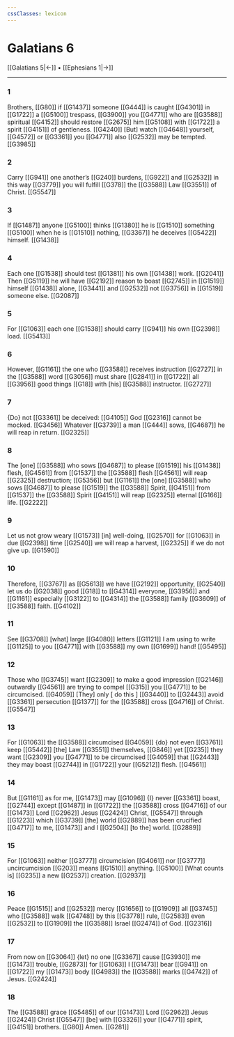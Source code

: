 ```yaml
---
cssClasses: lexicon
---
```


# Galatians 6

[[Galatians 5|←]] • [[Ephesians 1|→]]

---

### 1
Brothers, [[G80]] if [[G1437]] someone [[G444]] is caught [[G4301]] in [[G1722]] a [[G5100]] trespass, [[G3900]] you [[G4771]] who are [[G3588]] spiritual [[G4152]] should restore [[G2675]] him [[G5108]] with [[G1722]] a spirit [[G4151]] of gentleness. [[G4240]] [But] watch [[G4648]] yourself, [[G4572]] or [[G3361]] you [[G4771]] also [[G2532]] may be tempted. [[G3985]]

### 2
Carry [[G941]] one another’s [[G240]] burdens, [[G922]] and [[G2532]] in this way [[G3779]] you will fulfill [[G378]] the [[G3588]] Law [[G3551]] of Christ. [[G5547]]

### 3
If [[G1487]] anyone [[G5100]] thinks [[G1380]] he is [[G1510]] something [[G5100]] when he is [[G1510]] nothing, [[G3367]] he deceives [[G5422]] himself. [[G1438]]

### 4
Each one [[G1538]] should test [[G1381]] his own [[G1438]] work. [[G2041]] Then [[G5119]] he will have [[G2192]] reason to boast [[G2745]] in [[G1519]] himself [[G1438]] alone, [[G3441]] and [[G2532]] not [[G3756]] in [[G1519]] someone else. [[G2087]]

### 5
For [[G1063]] each one [[G1538]] should carry [[G941]] his own [[G2398]] load. [[G5413]]

### 6
However, [[G1161]] the one who [[G3588]] receives instruction [[G2727]] in the [[G3588]] word [[G3056]] must share [[G2841]] in [[G1722]] all [[G3956]] good things [[G18]] with [his] [[G3588]] instructor. [[G2727]]

### 7
{Do} not [[G3361]] be deceived: [[G4105]] God [[G2316]] cannot be mocked. [[G3456]] Whatever [[G3739]] a man [[G444]] sows, [[G4687]] he will reap in return. [[G2325]]

### 8
The [one] [[G3588]] who sows [[G4687]] to please [[G1519]] his [[G1438]] flesh, [[G4561]] from [[G1537]] the [[G3588]] flesh [[G4561]] will reap [[G2325]] destruction; [[G5356]] but [[G1161]] the [one] [[G3588]] who sows [[G4687]] to please [[G1519]] the [[G3588]] Spirit, [[G4151]] from [[G1537]] the [[G3588]] Spirit [[G4151]] will reap [[G2325]] eternal [[G166]] life. [[G2222]]

### 9
Let us not grow weary [[G1573]] [in] well-doing, [[G2570]] for [[G1063]] in due [[G2398]] time [[G2540]] we will reap a harvest, [[G2325]] if we do not give up. [[G1590]]

### 10
Therefore, [[G3767]] as [[G5613]] we have [[G2192]] opportunity, [[G2540]] let us do [[G2038]] good [[G18]] to [[G4314]] everyone, [[G3956]] and [[G1161]] especially [[G3122]] to [[G4314]] the [[G3588]] family [[G3609]] of [[G3588]] faith. [[G4102]]

### 11
See [[G3708]] [what] large [[G4080]] letters [[G1121]] I am using to write [[G1125]] to you [[G4771]] with [[G3588]] my own [[G1699]] hand! [[G5495]]

### 12
Those who [[G3745]] want [[G2309]] to make a good impression [[G2146]] outwardly [[G4561]] are trying to compel [[G315]] you [[G4771]] to be circumcised. [[G4059]] [They] only [ do this ] [[G3440]] to [[G2443]] avoid [[G3361]] persecution [[G1377]] for the [[G3588]] cross [[G4716]] of Christ. [[G5547]]

### 13
For [[G1063]] the [[G3588]] circumcised [[G4059]] {do} not even [[G3761]] keep [[G5442]] [the] Law [[G3551]] themselves, [[G846]] yet [[G235]] they want [[G2309]] you [[G4771]] to be circumcised [[G4059]] that [[G2443]] they may boast [[G2744]] in [[G1722]] your [[G5212]] flesh. [[G4561]]

### 14
But [[G1161]] as for me, [[G1473]] may [[G1096]] {I} never [[G3361]] boast, [[G2744]] except [[G1487]] in [[G1722]] the [[G3588]] cross [[G4716]] of our [[G1473]] Lord [[G2962]] Jesus [[G2424]] Christ, [[G5547]] through [[G1223]] which [[G3739]] [the] world [[G2889]] has been crucified [[G4717]] to me, [[G1473]] and I [[G2504]] [to the] world. [[G2889]]

### 15
For [[G1063]] neither [[G3777]] circumcision [[G4061]] nor [[G3777]] uncircumcision [[G203]] means [[G1510]] anything. [[G5100]] [What counts is] [[G235]] a new [[G2537]] creation. [[G2937]]

### 16
Peace [[G1515]] and [[G2532]] mercy [[G1656]] to [[G1909]] all [[G3745]] who [[G3588]] walk [[G4748]] by this [[G3778]] rule, [[G2583]] even [[G2532]] to [[G1909]] the [[G3588]] Israel [[G2474]] of God. [[G2316]]

### 17
From now on [[G3064]] {let} no one [[G3367]] cause [[G3930]] me [[G1473]] trouble, [[G2873]] for [[G1063]] I [[G1473]] bear [[G941]] on [[G1722]] my [[G1473]] body [[G4983]] the [[G3588]] marks [[G4742]] of Jesus. [[G2424]]

### 18
The [[G3588]] grace [[G5485]] of our [[G1473]] Lord [[G2962]] Jesus [[G2424]] Christ [[G5547]] [be] with [[G3326]] your [[G4771]] spirit, [[G4151]] brothers. [[G80]] Amen. [[G281]]

